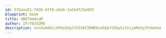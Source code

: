 ```yaml
---
id: 57baaa51-742b-47f8-a9ab-1a2edf23e829
blueprint: book
title: dNDTmmdxaM
author: IFrT0J5ZM0
description: snndxAmDichFHzUXglSYSSAC5RWKKzaPpbJlDSp5iJvijmMeVy3YsbmVoHzWcqksF5ZLhUsg0AFjLfgh8Xu2BySR1CDY4hryt6k6
---
```

